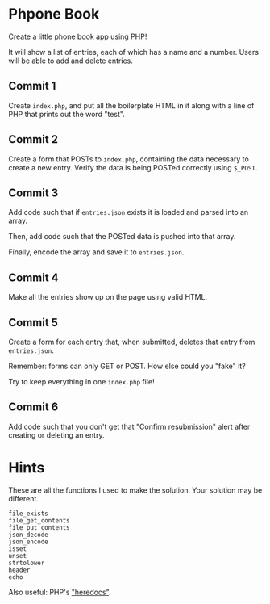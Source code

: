 # Phpone Book

Create a little phone book app using PHP!

It will show a list of entries, each of which has a name and a number. Users will be able to add and delete entries.

## Commit 1

Create `index.php`, and put all the boilerplate HTML in it along with a line of PHP that prints out the word "test".

## Commit 2

Create a form that POSTs to `index.php`, containing the data necessary to create a new entry. Verify the data is being POSTed correctly using `$_POST`.

## Commit 3

Add code such that if `entries.json` exists it is loaded and parsed into an array.

Then, add code such that the POSTed data is pushed into that array.

Finally, encode the array and save it to `entries.json`.

## Commit 4

Make all the entries show up on the page using valid HTML.

## Commit 5

Create a form for each entry that, when submitted, deletes that entry from `entries.json`.

Remember: forms can only GET or POST. How else could you "fake" it?

Try to keep everything in one `index.php` file!

## Commit 6

Add code such that you don't get that "Confirm resubmission" alert after creating or deleting an entry.

# Hints

These are all the functions I used to make the solution. Your solution may be different.

```
file_exists
file_get_contents
file_put_contents
json_decode
json_encode
isset
unset
strtolower
header
echo
```

Also useful: PHP's ["heredocs"](http://stackoverflow.com/a/9687483/2053389).

